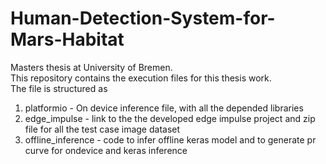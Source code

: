 # Human-Detection-System-for-Mars-Habitat
Masters thesis at University of Bremen.\
This repository contains the execution files for this thesis work.\
The file is structured as
1. platformio - On device inference file, with all the depended libraries
2. edge_impulse - link to the the developed edge impulse project and zip file for all the test case image dataset
3. offline_inference - code to infer offline keras model and to generate pr curve for ondevice and keras inference



